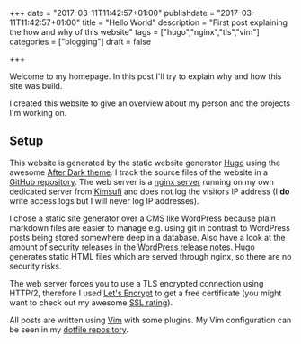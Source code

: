 +++
date = "2017-03-11T11:42:57+01:00"
publishdate = "2017-03-11T11:42:57+01:00"
title = "Hello World"
description = "First post explaining the how and why of this website"
tags = ["hugo","nginx","tls","vim"]
categories = ["blogging"]
draft = false

+++

Welcome to my homepage. In this post I'll try to explain why and how this site was build.

I created this website to give an overview about my person and the projects I'm working on.

<!--more-->

## Setup

This website is generated by the static website generator [Hugo][1] using the awesome [After Dark theme][2]. I track the source files of the website in a [GitHub repository][3]. The web server is a [nginx server][5] running on my own dedicated server from [Kimsufi][6] and does not log the visitors IP address (I **do** write access logs but I will never log IP addresses).

I chose a static site generator over a CMS like WordPress because plain markdown files are easier to manage e.g. using git in contrast to WordPress posts being stored somewhere deep in a database. Also have a look at the amount of security releases in the [WordPress release notes][7]. Hugo generates static HTML files which are served through nginx, so there are no security risks.

The web server forces you to use a TLS encrypted connection using HTTP/2, therefore I used [Let's Encrypt][8] to get a free certificate (you might want to check out my awesome [SSL rating][9]).

All posts are written using [Vim][4] with some plugins. My Vim configuration can be seen in my [dotfile repository][10].


[1]: https://gohugo.io/
[2]: https://after-dark.habd.as/
[3]: https://github.com/vbrandl/vbrandl.net
[4]: http://www.vim.org
[5]: https://nginx.org/
[6]: https://www.kimsufi.com/
[7]: https://wordpress.org/news/category/releases/
[8]: https://letsencrypt.org/
[9]: https://www.ssllabs.com/ssltest/analyze.html?d=www.vbrandl.net
[10]: https://github.com/vbrandl/dotfiles/tree/master/editors/vim/
